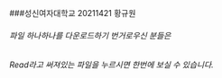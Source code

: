 
###성신여자대학교 20211421 황규원

###### 파일 하나하나를 다운로드하기 번거로우신 분들은
###### Read라고 써져있는 파일을 누르시면 한번에 보실 수 있습니다.
